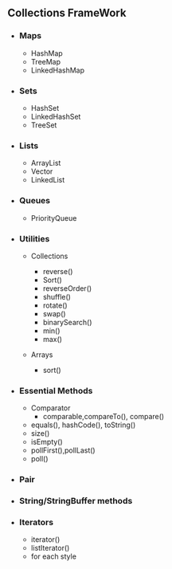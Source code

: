 ## Collections FrameWork 

- ### Maps
   - HashMap
   - TreeMap
   - LinkedHashMap
   

- ### Sets
  - HashSet
  - LinkedHashSet
  - TreeSet
  
- ### Lists
  - ArrayList
  - Vector
  - LinkedList
  
- ### Queues
  - PriorityQueue
 
- ### Utilities
  - Collections
    - reverse()
    - Sort()
    - reverseOrder()
    - shuffle()
    - rotate()
    - swap()
    - binarySearch()
    - min()
    - max()
    
   
  - Arrays
    - sort()
  
 - ### Essential Methods
     - Comparator
        - comparable,compareTo(), compare()
     - equals(), hashCode(), toString()
     - size()
     - isEmpty()
     - pollFirst(),pollLast()
     - poll()
 
 - ### Pair 
 
 - ### String/StringBuffer methods
 
 - ### Iterators
     - iterator()
     - listIterator()
     - for each style
     
